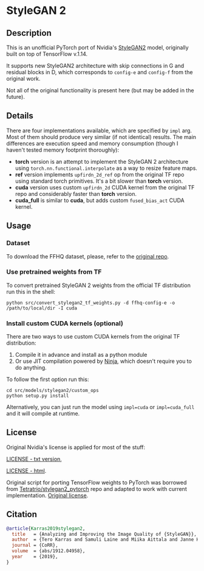 # StyleGAN 2

## Description

This is an unofficial PyTorch port of Nvidia's [StyleGAN2](https://github.com/NVlabs/stylegan2) model, 
originally built on top of TensorFlow v.1.14.

It supports new StyleGAN2 architecture with skip connections in G 
and residual blocks in D, which corresponds to `config-e` and `config-f` 
from the original work.

Not all of the original functionality is present here (but may be added in the future).

## Details

There are four implementations available, which are specified by `impl` arg. 
Most of them should produce very similar (if not identical) results. 
The main differences are execution speed and memory consumption 
(though I haven't tested memory footprint thoroughly):

* **torch** version is an attempt to implement the StyleGAN 2 architecture using 
`torch.nn.functional.interpolate` as a way to resize feature maps.
* **ref** version implements `upfirdn_2d_ref` op from the original TF repo using
standard torch primitives. It's a bit slower than **torch** version.
* **cuda** version uses custom `upfirdn_2d` CUDA kernel from the original TF repo 
and considerably faster than **torch** version.
* **cuda_full** is similar to **cuda**, but adds custom `fused_bias_act` CUDA kernel.

## Usage

### Dataset
To download the FFHQ dataset, please, refer to the [original repo](https://github.com/NVlabs/ffhq-dataset). 

### Use pretrained weights from TF
To convert pretrained StyleGAN 2 weights from the official TF distribution run this in the shell:

```shell script
python src/convert_stylegan2_tf_weights.py -d ffhq-config-e -o /path/to/local/dir -I cuda
```

### Install custom CUDA kernels (optional)
There are two ways to use custom CUDA kernels from the original TF distribution:
1. Compile it in advance and install as a python module
2. Or use JIT compilation powered by [Ninja](https://ninja-build.org/), 
which doesn't require you to do anything.

To follow the first option run this:

```shell script
cd src/models/stylegan2/custom_ops
python setup.py install
```

Alternatively, you can just run the model using `impl=cuda` or `impl=cuda_full` 
 and it will compile at runtime.

## License

Original Nvidia's license is applied for most of the stuff:

[LICENSE - txt version](https://github.com/NVlabs/stylegan2/blob/master/LICENSE.txt), 

[LICENSE - html](https://nvlabs.github.io/stylegan2/license.html).

Original script for porting TensorFlow weights to PyTorch was borrowed from 
[Tetratrio/stylegan2_pytorch](https://github.com/Tetratrio/stylegan2_pytorch) repo 
and adapted to work with current implementation. 
[Original license](https://github.com/Tetratrio/stylegan2_pytorch/blob/master/LICENSE.txt).

## Citation

```bibtex
@article{Karras2019stylegan2,
  title   = {Analyzing and Improving the Image Quality of {StyleGAN}},
  author  = {Tero Karras and Samuli Laine and Miika Aittala and Janne Hellsten and Jaakko Lehtinen and Timo Aila},
  journal = {CoRR},
  volume  = {abs/1912.04958},
  year    = {2019},
}
```
